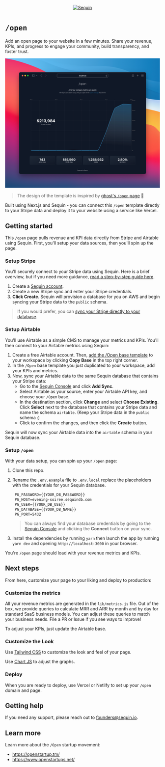 <p align="center">
  <a href="https://sequin.io/">
    <img src="https://www.sequin.io/static/brand-black.svg" width="140px" alt="Sequin" />
  </a>
</p>

# `/open`

Add an open page to your website in a few minutes. Share your revenue, KPIs, and progress to engage your community, build transparency, and foster trust.

![Open Page](readme/open_page.png)

> The design of the template is inspired by [ghost's `/open` page](https://ghost.org/open/) 👻

Built using Next.js and Sequin - you can connect this `/open` template directly to your Stripe data and deploy it to your website using a service like Vercel.

## Getting started

This `/open` page pulls revenue and KPI data directly from Stripe and Airtable using Sequin. First, you'll setup your data sources, then you'll spin up the page.

### Setup Stripe

You'll securely connect to your Stripe data using Sequin. Here is a brief overview, but if you need more guidance, [read a step-by-step guide here](https://docs.sequin.io/stripe/setup).

1. Create a [Sequin account](https://app.sequin.io/signup).
2. Create a new Stripe sync and enter your Stripe credentials.
3. **Click Create**. Sequin will provision a database for you on AWS and begin syncing your Stripe data to the `public` schema.

> If you would prefer, you can [sync your Stripe directly to your database](https://docs.sequin.io/self-hosted).

### Setup Airtable

You'll use Airtable as a simple CMS to manage your metrics and KPIs. You'll then connect to your Airtable metrics using Sequin:

1. Create a free Airtable account. Then, [add the /Open base template](https://airtable.com/shrcI92uikjA5136B/tbluMQshnyboxaQsf/viwDTw4493yL0tvPW) to your workspace by clicking **Copy Base** in the top right corner.
2. In the `/Open` base template you just duplicated to your workspace, add your KPIs and metrics.
3. Now, sync your Airtable data to the same Sequin database that contains your Stripe data:
   * Go to the [Sequin Console](https://app.sequin.io/) and click **Add Sync**.
   * Select Airtable as your source, enter your Airtable API key, and choose your `/Open` base.
   * In the destination section, click **Change** and select **Choose Existing**. Click **Select** next to the database that contains your Stripe data and name the schema `airtable`. (Keep your Stripe data in the `public` schema :)
   * Click to confirm the changes, and then click the **Create** button.

Sequin will now sync your Airtable data into the `airtable` schema in your Sequin database.

### Setup `/open`

With your data setup, you can spin up your `/open` page:

1. Clone this repo.
2. Rename the `.env.example` file to `.env.local` replace the placeholders with the credentials for your Sequin database.

   ```plain
    PG_PASSWORD={{YOUR_DB_PASSWORD}}
    PG_HOST=evening-soiree.sequindb.com
    PG_USER={{YOUR_DB_USE}}
    PG_DATABASE={{YOUR_DB_NAME}}
    PG_PORT=5432
   ```

   > You can always find your database credentials by going to the [Sequin Console](https://app.sequin.io/) and clicking the **Connect** button on your sync.

3. Install the dependencies by running `yarn` then launch the app by running `yarn dev` and opening `http://localhost:3000` in your browser.

You're `/open` page should load with your revenue metrics and KPIs.

## Next steps

From here, customize your page to your liking and deploy to production:

### Customize the metrics

All your revenue metrics are generated in the `lib/metrics.js` file. Out of the box, we provide queries to calculate MRR and ARR by month and by day for standard SaaS business models. You can adjust these queries to match your business needs. File a PR or Issue if you see ways to improve!

To adjust your KPIs, just update the Airtable base.

### Customize the Look

Use [Tailwind CSS](https://tailwindcss.com/) to customize the look and feel of your page.

Use [Chart JS](https://www.chartjs.org/) to adjust the graphs.

### Deploy

When you are ready to deploy, use Vercel or Netlify to set up your `/open` domain and page.

## Getting help

If you need any support, please reach out to <a href="founders@sequin.io">founders@sequin.io</a>.

## Learn more

Learn more about the `/Open` startup movement:

* https://openstartup.tm/
* https://www.openstartups.net/
